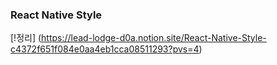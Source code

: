 ### React Native Style
[!정리] (https://lead-lodge-d0a.notion.site/React-Native-Style-c4372f651f084e0aa4eb1cca08511293?pvs=4)
